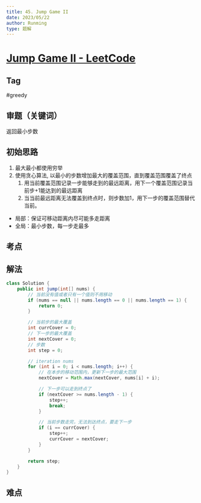 ```yaml
---
title: 45. Jump Game II
date: 2023/05/22
author: Runming
type: 题解
---
```


# [Jump Game II - LeetCode](https://leetcode.com/problems/jump-game-ii/description/)
## Tag
#greedy

## 审题（关键词）
返回最小步数

## 初始思路  
1. 最大最小都使用穷举
2. 使用贪心算法, 以最小的步数增加最大的覆盖范围，直到覆盖范围覆盖了终点
   1. 用当前覆盖范围记录一步能够走到的最远距离，用下一个覆盖范围记录当前步+1能达到的最远距离
   2. 当当前最远距离无法覆盖到终点时，则步数加1，用下一步的覆盖范围替代当前。
- 局部：保证可移动距离内尽可能多走距离
- 全局：最小步数，每一步走最多

## 考点  

## 解法  
```java
class Solution {
    public int jump(int[] nums) {
        // 当前没有值或者只有一个值则不用移动
        if (nums == null || nums.length == 0 || nums.length == 1) {
            return 0;
        }

        // 当前步的最大覆盖
        int currCover = 0; 
        // 下一步的最大覆盖
        int nextCover = 0;
        // 步数
        int step = 0;

        // iteration nums
        for (int i = 0; i < nums.length; i++) {
            // 在本步的移动范围内，更新下一步的最大范围
            nextCover = Math.max(nextCover, nums[i] + i);

            // 下一步可以走到终点了
            if (nextCover >= nums.length - 1) {
                step++;
                break;
            }

            // 当前步数走完，无法到达终点，要走下一步
            if (i == currCover) {
                step++;
                currCover = nextCover; 
            }
        }

        return step;
    }
}
```

## 难点
